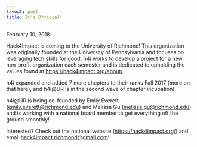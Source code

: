 ```yaml
---
layout: post
title: It's Official!
---
```


February 10, 2018

Hack4Impact is coming to the University of Richmond! This organization was originally founded at the University of Pennsylvania and focuses on leveraging tech skills for good. h4i works to develop a project for a new non-profit organization each semester and is dedicated to upholding the values found at https://hack4impact.org/about/

h4i expanded and added 7 more chapters to their ranks Fall 2017 (more on that here), and h4i@UR is in the second wave of chapter incubation!

h4i@UR is being co-founded by Emily Everett (emily.everett@richmond.edu) and Melissa Gu (melissa.gu@richmond.edu) and is working with a national board member to get everything off the ground smoothly!

Interested? Check out the national website (https://hack4impact.org/) and email hack4impact.richmond@gmail.com!


